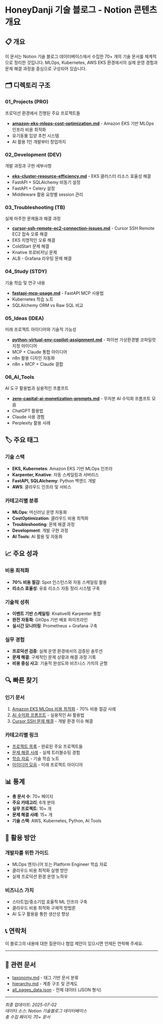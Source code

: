 # HoneyDanji 기술 블로그 - Notion 콘텐츠 개요

## 📋 개요

이 문서는 Notion 기술 블로그 데이터베이스에서 수집한 70+ 개의 기술 문서를 체계적으로 정리한 것입니다. MLOps, Kubernetes, AWS EKS 환경에서의 실제 운영 경험과 문제 해결 과정을 중심으로 구성되어 있습니다.

## 🗂️ 디렉토리 구조

### 01_Projects (PRO)
프로덕션 환경에서 진행된 주요 프로젝트들

- **[amazon-eks-mlops-cost-optimization.md](./01_Projects/amazon-eks-mlops-cost-optimization.md)** - Amazon EKS 기반 MLOps 인프라 비용 최적화
- 유기동물 입양 추천 시스템
- AI 활용 1인 개발부터 창업까지

### 02_Development (DEV)  
개발 과정과 구현 세부사항

- **[eks-cluster-resource-efficiency.md](./02_Development/eks-cluster-resource-efficiency.md)** - EKS 클러스터 리소스 효율성 해결
- FastAPI + SQLAlchemy 비동기 설정
- FastAPI + Celery 설정
- Middleware 활용 요청별 session 관리

### 03_Troubleshooting (TB)
실제 마주한 문제들과 해결 과정

- **[cursor-ssh-remote-ec2-connection-issues.md](./03_Troubleshooting/cursor-ssh-remote-ec2-connection-issues.md)** - Cursor SSH Remote EC2 접속 오류 해결
- EKS 치명적인 오류 해결
- ColdStart 문제 해결
- Knative 프로비저닝 문제
- ALB - Grafana 라우팅 문제 해결

### 04_Study (STDY)
기술 학습 및 연구 내용

- **[fastapi-mcp-usage.md](./04_Study/fastapi-mcp-usage.md)** - FastAPI MCP 사용법
- Kubernetes 학습 노트
- SQLAlchemy ORM vs Raw SQL 비교

### 05_Ideas (IDEA)
미래 프로젝트 아이디어와 기술적 가능성

- **[python-virtual-env-copilot-assignment.md](./05_Ideas/python-virtual-env-copilot-assignment.md)** - 파이썬 가상환경별 코파일럿 지정 아이디어
- MCP + Claude 통합 아이디어
- n8n 활용 디자인 자동화
- n8n + MCP + Claude 결합

### 06_AI_Tools
AI 도구 활용법과 실용적인 프롬프트

- **[zero-capital-ai-monetization-prompts.md](./06_AI_Tools/zero-capital-ai-monetization-prompts.md)** - 무자본 AI 수익화 프롬프트 모음
- ChatGPT 활용법
- Claude 사용 경험
- Perplexity 활용 사례

## 🏷️ 주요 태그

### 기술 스택
- **EKS, Kubernetes**: Amazon EKS 기반 MLOps 인프라
- **Karpenter, Knative**: 자동 스케일링과 서버리스
- **FastAPI, SQLAlchemy**: Python 백엔드 개발
- **AWS**: 클라우드 인프라 및 서비스

### 카테고리별 분류
- **MLOps**: 머신러닝 운영 자동화
- **CostOptimization**: 클라우드 비용 최적화
- **Troubleshooting**: 문제 해결 과정
- **Development**: 개발 구현 과정
- **AI Tools**: AI 활용 및 자동화

## 📈 주요 성과

### 비용 최적화
- **70% 비용 절감**: Spot 인스턴스와 자동 스케일링 활용
- **리소스 효율성**: 유휴 리소스 자동 정리 시스템 구축

### 기술적 성취
- **이벤트 기반 스케일링**: Knative와 Karpenter 통합
- **완전 자동화**: GitOps 기반 배포 파이프라인
- **실시간 모니터링**: Prometheus + Grafana 구축

### 실무 경험
- **프로덕션 검증**: 실제 운영 환경에서의 검증된 솔루션
- **문제 해결**: 구체적인 문제 상황과 해결 과정 기록
- **비용 중심 사고**: 기술적 완성도와 비즈니스 가치의 균형

## 🔍 빠른 찾기

### 인기 문서
1. [Amazon EKS MLOps 비용 최적화](./01_Projects/amazon-eks-mlops-cost-optimization.md) - 70% 비용 절감 사례
2. [AI 수익화 프롬프트](./06_AI_Tools/zero-capital-ai-monetization-prompts.md) - 실용적인 AI 활용법
3. [Cursor SSH 문제 해결](./03_Troubleshooting/cursor-ssh-remote-ec2-connection-issues.md) - 개발 환경 이슈 해결

### 카테고리별 링크
- [프로젝트 목록](./taxonomy.md#projects) - 완료된 주요 프로젝트들
- [문제 해결 사례](./taxonomy.md#troubleshooting) - 실제 트러블슈팅 경험
- [학습 자료](./taxonomy.md#study) - 기술 학습 노트
- [아이디어 모음](./taxonomy.md#ideas) - 미래 프로젝트 아이디어

## 📊 통계

- **총 문서 수**: 70+ 페이지
- **주요 카테고리**: 6개 분야
- **실무 프로젝트**: 10+ 개
- **문제 해결 사례**: 15+ 개
- **기술 스택**: AWS, Kubernetes, Python, AI Tools

## 🎯 활용 방안

### 개발자를 위한 가이드
- MLOps 엔지니어 또는 Platform Engineer 학습 자료
- 클라우드 비용 최적화 실행 방안
- 실제 프로덕션 환경 운영 노하우

### 비즈니스 가치
- 스타트업/중소기업 효율적 ML 인프라 구축
- 클라우드 비용 최적화 구체적 방법론
- AI 도구 활용을 통한 생산성 향상

## 📞 연락처

이 블로그의 내용에 대한 질문이나 협업 제안이 있으시면 언제든 연락해 주세요.

---

## 📑 관련 문서

- [taxonomy.md](./taxonomy.md) - 태그 기반 문서 분류
- [hierarchy.md](./hierarchy.md) - 계층 구조 및 관계도
- [all_pages_data.json](./all_pages_data.json) - 전체 데이터 (JSON 형식)

---

*최종 업데이트: 2025-07-02*  
*데이터 소스: Notion 기술블로그 데이터베이스*  
*총 수집 페이지: 70+ 문서*
